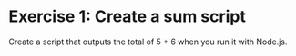 # Exercise 1: Create a sum script

Create a script that outputs the total of 5 + 6 when you run it with Node.js.